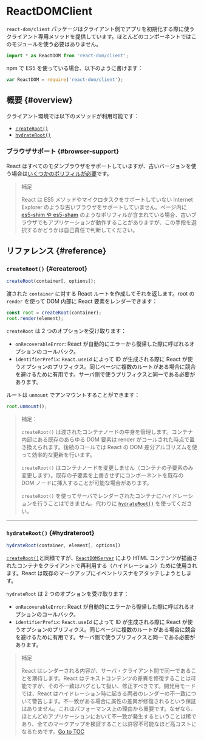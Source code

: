 
# ReactDOMClient


`react-dom/client` パッケージはクライアント側でアプリを初期化する際に使うクライアント専用メソッドを提供しています。ほとんどのコンポーネントではこのモジュールを使う必要はありません。

```js
import * as ReactDOM from 'react-dom/client';
```

npm で ES5 を使っている場合、以下のように書けます：

```js
var ReactDOM = require('react-dom/client');
```

## 概要 {#overview}

クライアント環境では以下のメソッドが利用可能です：

- [`createRoot()`](#createroot)
- [`hydrateRoot()`](#hydrateroot)

### ブラウザサポート {#browser-support}

React はすべてのモダンブラウザをサポートしていますが、古いバージョンを使う場合は[いくつかのポリフィルが必要](./javascript-environment-requirements.html)です。

> 補足
>
> React は ES5 メソッドやマイクロタスクをサポートしていない Internet Explorer のような古いブラウザをサポートしていません。ページ内に [es5-shim や es5-sham](https://github.com/es-shims/es5-shim) のようなポリフィルが含まれている場合、古いブラウザでもアプリケーションが動作することがありますが、この手段を選択するかどうかは自己責任で判断してください。

## リファレンス {#reference}

### `createRoot()` {#createroot}

```javascript
createRoot(container[, options]);
```

渡された `container` に対する React ルートを作成してそれを返します。root の `render` を使って DOM 内部に React 要素をレンダーできます：

```javascript
const root = createRoot(container);
root.render(element);
```

`createRoot` は 2 つのオプションを受け取ります：
- `onRecoverableError`: React が自動的にエラーから復帰した際に呼ばれるオプションのコールバック。
- `identifierPrefix`: `React.useId` によって ID が生成される際に React が使うオプションのプリフィクス。同じページに複数のルートがある場合に競合を避けるために有用です。サーバ側で使うプリフィクスと同一である必要があります。

ルートは `unmount` でアンマウントすることができます：

```javascript
root.unmount();
```

> 補足：
>
> `createRoot()` は渡されたコンテナノードの中身を管理します。コンテナ内部にある既存のあらゆる DOM 要素は render がコールされた時点で置き換えられます。後続のコールでは React の DOM 差分アルゴリズムを使って効率的な更新を行います。
>
> `createRoot()` はコンテナノードを変更しません（コンテナの子要素のみ変更します）。既存の子要素を上書きせずにコンポーネントを既存の DOM ノードに挿入することが可能な場合があります。
>
> `createRoot()` を使ってサーバでレンダーされたコンテナにハイドレーションを行うことはできません。代わりに [`hydrateRoot()`](#hydrateroot) を使ってください。

* * *

### `hydrateRoot()` {#hydrateroot}

```javascript
hydrateRoot(container, element[, options])
```

[`createRoot()`](#createroot)と同様ですが、[`ReactDOMServer`](./react-dom-server.html) により HTML コンテンツが描画されたコンテナをクライアントで再利用する（ハイドレーション）ために使用されます。React は既存のマークアップにイベントリスナをアタッチしようとします。

`hydrateRoot` は 2 つのオプションを受け取ります：
- `onRecoverableError`: React が自動的にエラーから復帰した際に呼ばれるオプションのコールバック。
- `identifierPrefix`: `React.useId` によって ID が生成される際に React が使うオプションのプリフィクス。同じページに複数のルートがある場合に競合を避けるために有用です。サーバ側で使うプリフィクスと同一である必要があります。


> 補足
> 
> React はレンダーされる内容が、サーバ・クライアント間で同一であることを期待します。React はテキストコンテンツの差異を修復することは可能ですが、その不一致はバグとして扱い、修正すべきです。開発用モードでは、React はハイドレーション時に起きる両者のレンダーの不一致について警告します。不一致がある場合に属性の差異が修復されるという保証はありません。これはパフォーマンス上の理由から重要です。なぜなら、ほとんどのアプリケーションにおいて不一致が発生するということは稀であり、全てのマークアップを検証することは許容不可能なほど高コストになるためです。<span style="float: footnote;"><a href="./index.html#toc">Go to TOC</a></span>
